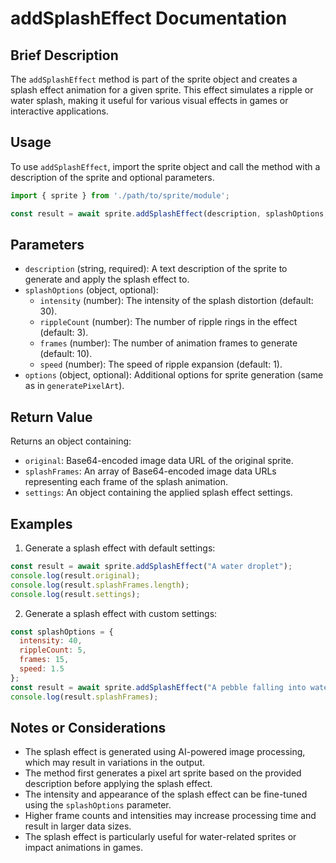 # addSplashEffect Documentation

## Brief Description
The `addSplashEffect` method is part of the sprite object and creates a splash effect animation for a given sprite. This effect simulates a ripple or water splash, making it useful for various visual effects in games or interactive applications.

## Usage
To use `addSplashEffect`, import the sprite object and call the method with a description of the sprite and optional parameters.

```javascript
import { sprite } from './path/to/sprite/module';

const result = await sprite.addSplashEffect(description, splashOptions, options);
```

## Parameters
- `description` (string, required): A text description of the sprite to generate and apply the splash effect to.
- `splashOptions` (object, optional):
  - `intensity` (number): The intensity of the splash distortion (default: 30).
  - `rippleCount` (number): The number of ripple rings in the effect (default: 3).
  - `frames` (number): The number of animation frames to generate (default: 10).
  - `speed` (number): The speed of ripple expansion (default: 1).
- `options` (object, optional): Additional options for sprite generation (same as in `generatePixelArt`).

## Return Value
Returns an object containing:
- `original`: Base64-encoded image data URL of the original sprite.
- `splashFrames`: An array of Base64-encoded image data URLs representing each frame of the splash animation.
- `settings`: An object containing the applied splash effect settings.

## Examples

1. Generate a splash effect with default settings:
```javascript
const result = await sprite.addSplashEffect("A water droplet");
console.log(result.original);
console.log(result.splashFrames.length);
console.log(result.settings);
```

2. Generate a splash effect with custom settings:
```javascript
const splashOptions = {
  intensity: 40,
  rippleCount: 5,
  frames: 15,
  speed: 1.5
};
const result = await sprite.addSplashEffect("A pebble falling into water", splashOptions);
console.log(result.splashFrames);
```

## Notes or Considerations
- The splash effect is generated using AI-powered image processing, which may result in variations in the output.
- The method first generates a pixel art sprite based on the provided description before applying the splash effect.
- The intensity and appearance of the splash effect can be fine-tuned using the `splashOptions` parameter.
- Higher frame counts and intensities may increase processing time and result in larger data sizes.
- The splash effect is particularly useful for water-related sprites or impact animations in games.